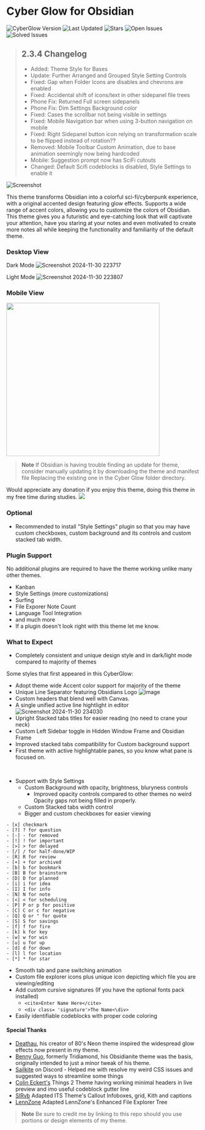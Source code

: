 # Cyber Glow for Obsidian
![CyberGlow Version](https://img.shields.io/github/v/tag/ThePharaohArt/Obsidian-CyberGlow?label=CyberGlow%20Version&style=flat-square&color=4CADD6) ![Last Updated](https://img.shields.io/github/last-commit/ThePharaohArt/Obsidian-CyberGlow?label=Last%20Updated&style=flat-square&color=4CADD6) ![Stars](https://img.shields.io/github/stars/ThePharaohArt/Obsidian-CyberGlow?label=Stars&style=flat-square&color=D6C84C) ![Open Issues](https://img.shields.io/github/issues/ThePharaohArt/Obsidian-CyberGlow?label=Open%20Issues&style=flat-square&color=D64C4C) ![Solved Issues](https://img.shields.io/endpoint?url=https://raw.githubusercontent.com/ThePharaohArt/Obsidian-CyberGlow/main/solved-issues-badge.json&style=flat-square)

> ## 2.3.4 **Changelog** 
> - Added: Theme Style for Bases
> - Update: Further Arranged and Grouped Style Setting Controls
> - Fixed: Gap when Folder Icons are disables and chevrons are enabled
> - Fixed: Accidental shift of icons/text in other sidepanel file trees
> - Phone Fix: Returned Full screen sidepanels
> - Phone Fix: Dim Settings Background color
> - Fixed: Cases the scrollbar not being visible in settings
> - Fixed: Mobile Navigation bar when using 3-button navigation on mobile
> - Fixed: Right Sidepanel button icon relying on transformation scale to be flipped instead of rotation??
> - Removed: Mobile Toolbar Custom Animation, due to base animation seemingly now being hardcoded
> - Mobile: Suggestion prompt now has SciFi cutouts
> - Changed: Default Scifi codeblocks is disabled, Style Settings to enable it

![Screenshot](https://github.com/user-attachments/assets/eca873d2-5aad-4719-a83e-d8d586d85416)

This theme transforms Obsidian into a colorful sci-fi/cyberpunk experience, with a original accented design featuring glow effects. Supports a wide range of accent colors, allowing you to customize the colors of Obsidian. This theme gives you a futuristic and eye-catching look that will captivate your attention, have you staring at your notes and even motivated to create more notes all while keeping the functionality and familiarity of the default theme.

### Desktop View

Dark Mode
![Screenshot 2024-11-30 223717](https://github.com/user-attachments/assets/801ec7da-6865-44cc-b4d6-f5af98a30c0a)

Light Mode
![Screenshot 2024-11-30 223807](https://github.com/user-attachments/assets/b5d3e983-c09a-42ed-bc6c-1795db13347c)

### Mobile View
<img src= "https://github.com/user-attachments/assets/8efe98a3-61bc-4fd6-a42a-d101ac44074a" height="400">

> **Note**
> If Obsidian is having trouble finding an update for theme, consider manually updating it by downloading the theme and manifest file Replacing the existing one in the Cyber Glow folder directory.

Would appreciate any donation if you enjoy this theme, doing this theme in my free time during studies.
<a href="https://www.buymeacoffee.com/TheEmperorArt"><img src="https://img.buymeacoffee.com/button-api/?text=Buy me a pizza&emoji=🍕&slug=TheEmperorArt&button_colour=690ed8&font_colour=ffffff&font_family=Inter&outline_colour=ffffff&coffee_colour=FFDD00" /></a>

### Optional
- Recommended to install "Style Settings" plugin so that you may have custom checkboxes, custom background and its controls and custom stacked tab width. 

### Plugin Support
No additional plugins are required to have the theme working unlike many other themes.
- Kanban
- Style Settings (more customizations)
- Surfing
- File Exporer Note Count
- Language Tool Integration 
- and much more
- If a plugin doesn't look right with this theme let me know.<br>

### What to Expect
- Completely consistent and unique design style and in dark/light mode compared to majority of themes<br>
  
Some styles that first appeared in this CyberGlow:
- Adopt theme wide Accent color support for majority of the theme 
- Unique Line Separator featuring Obsidians Logo
  ![image](https://github.com/ArtexJay/Obsidian-CyberGlow/assets/32932497/b5381ce7-8ba0-4dbe-80d0-ea2ac235bfd2)
- Custom headers that blend well with Canvas.
- A single unified active line hightlight in editor
![Screenshot 2024-11-30 234030](https://github.com/user-attachments/assets/46ed4876-084c-4fcd-9685-36a7b617c6e5)
- Upright Stacked tabs titles for easier reading (no need to crane your neck)
- Custom Left Sidebar toggle in Hidden Window Frame and Obsidian Frame
- Improved stacked tabs compatibility for Custom background support
- First theme with active highlightable panes, so you know what pane is focused on.
<br>

- Support with Style Settings
  - Custom Background with opacity, brightness, bluryness controls
    - Improved opacity controls compared to other themes no weird Opacity gaps not being filled in properly.
  - Custom Stacked tabs width control
  - Bigger and custom checkboxes for easier viewing
  
```
- [x] checkmark
- [?] ? for question
- [-] - for removed
- [!] ! for important
- [>] > for delayed
- [/] / for half-done/WIP
- [R] R for review
- [+] + for archived
- [b] b for bookmark
- [B] B for brainstorm
- [D] D for planned
- [i] i for idea
- [I] I for info
- [N] N for note
- [<] < for scheduling
- [P] P or p for positive
- [C] C or c for negative
- [Q] Q or " for quote
- [S] S for savings
- [f] f for fire
- [k] k for key
- [w] w for win
- [u] u for up
- [d] d for down
- [l] l for location
- [*] * for star
```
- Smooth tab and pane switching animation
- Custom file explorer icons plus unique icon depicting which file you are viewing/editing 
- Add custom cursive signatures (If you have the optional fonts pack installed)
  - `<cite>Enter Name Here</cite>`
  - `<div class= 'signature'>The Name<\div>`
- Easily identifiable codeblocks with proper code coloring


#### Special Thanks
- [Deathau](https://github.com/deathau), his creator of 80's Neon theme inspired the widespread glow effects now present in my theme. 
- [Benny Guo](https://github.com/bennyxguo/Obsidian-Obsidianite), formerly Tridiamond, his Obsidianite theme was the basis, originally intended to just a minor tweak of his theme.
- [Sailkite](https://github.com/sailKitev) on Discord - Helped me with resolve my weird CSS issues and suggested ways to streamline some things
- [Colin Eckert's](https://github.com/colineckert) Things 2 Theme having working minimal headers in live preview and imo useful codeblock gutter line
- [SlRvb](https://github.com/SlRvb) Adapted ITS Theme's Callout Infoboxes, grid, Kith and captions
- [LennZone](https://github.com/LennZone) Adapted LennZone's Enhanced File Explorer Tree

 > **Note**
> Be sure to credit me by linking to this repo should you use portions or design elements of my theme.

